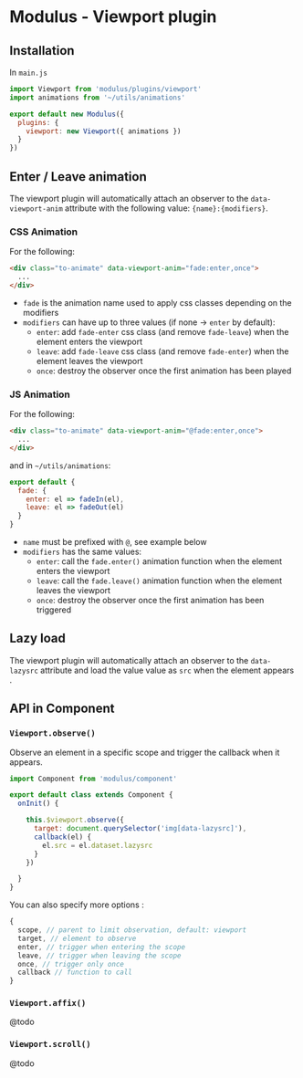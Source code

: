 # Modulus - Viewport plugin


## Installation

In `main.js`
```js
import Viewport from 'modulus/plugins/viewport'
import animations from '~/utils/animations'

export default new Modulus({
  plugins: {
    viewport: new Viewport({ animations })
  }
})
```

## Enter / Leave animation

The viewport plugin will automatically attach an observer to the `data-viewport-anim` attribute with the following value: `{name}:{modifiers}`.

### CSS Animation

For the following:
```html
<div class="to-animate" data-viewport-anim="fade:enter,once">
  ...
</div>
```

- `fade` is the animation name used to apply css classes depending on the modifiers
- `modifiers` can have up to three values (if none -> `enter` by default):
  - `enter`: add `fade-enter` css class (and remove `fade-leave`) when the element enters the viewport
  - `leave`: add `fade-leave` css class (and remove `fade-enter`) when the element leaves the viewport
  - `once`: destroy the observer once the first animation has been played

### JS Animation

For the following:
```html
<div class="to-animate" data-viewport-anim="@fade:enter,once">
  ...
</div>
```

and in `~/utils/animations`:
```js
export default {
  fade: {
    enter: el => fadeIn(el),
    leave: el => fadeOut(el)
  }
}
```

- `name` must be prefixed with `@`, see example below
- `modifiers` has the same values:
  - `enter`: call the `fade.enter()` animation function when the element enters the viewport
  - `leave`: call the `fade.leave()` animation function when the element leaves the viewport
  - `once`: destroy the observer once the first animation has been triggered


## Lazy load

The viewport plugin will automatically attach an observer to the `data-lazysrc` attribute and load the value value as `src` when the element appears
.

## API in Component

### `Viewport.observe()`

Observe an element in a specific scope and trigger the callback when it appears.

```js
import Component from 'modulus/component'

export default class extends Component {
  onInit() {

    this.$viewport.observe({
      target: document.querySelector('img[data-lazysrc]'),
      callback(el) {
        el.src = el.dataset.lazysrc
      }
    })

  }
}
```

You can also specify more options :
```js
{
  scope, // parent to limit observation, default: viewport
  target, // element to observe
  enter, // trigger when entering the scope
  leave, // trigger when leaving the scope
  once, // trigger only once
  callback // function to call
}
```

### `Viewport.affix()`

@todo

### `Viewport.scroll()`

@todo